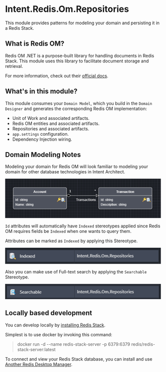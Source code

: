 ﻿# Intent.Redis.Om.Repositories

This module provides patterns for modeling your domain and persisting it in a Redis Stack.

## What is Redis OM?

Redis OM .NET is a purpose-built library for handling documents in Redis Stack. This module uses this library to facilitate document storage and retrieval.

For more information, check out their [official docs](https://redis.io/docs/connect/clients/om-clients/stack-dotnet/).

## What's in this module?

This module consumes your `Domain Model`, which you build in the `Domain Designer` and generates the corresponding Redis OM implementation:

* Unit of Work and associated artifacts.
* Redis OM entities and associated artifacts.
* Repositories and associated artifacts.
* `app.settings` configuration.
* Dependency Injection wiring.

## Domain Modeling Notes

Modeling your domain for Redis OM will look familiar to modeling your domain for other database technologies in Intent Architect.

![Domain Model](images/redis-om-domain-modeling.png)

`Id` attributes will automatically have `Indexed` stereotypes applied since Redis OM requires fields be `Indexed` when one wants to query them.

Attributes can be marked as `Indexed` by applying this Stereotype.

![Indexed](images/domain-model-indexed.png)

Also you can make use of Full-text search by applying the `Searchable` Stereotype.

![Searchable](images/domain-model-searchable.png)

## Locally based development

You can develop locally by [installing Redis Stack](https://redis.io/docs/install/install-stack/).

Simplest is to use docker by invoking this command:

> docker run -d --name redis-stack-server -p 6379:6379 redis/redis-stack-server:latest

To connect and view your Redis Stack database, you can install and use [Another Redis Desktop Manager](https://github.com/qishibo/AnotherRedisDesktopManager/releases/tag/v1.6.3).